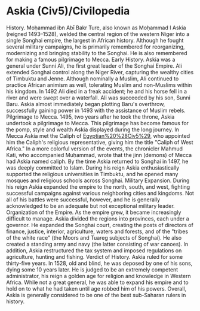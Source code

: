 # Askia (Civ5)/Civilopedia

History.
Moḥammad ibn Abī Bakr Ture, also known as Moḥammad I Askia (reigned 1493–1528), welded the central region of the western Niger into a single Songhai empire, the largest in African history. Although he fought several military campaigns, he is primarily remembered for reorganizing, modernizing and bringing stability to the Songhai. He is also remembered for making a famous pilgrimage to Mecca.
Early History.
Askia was a general under Sunni Ali, the first great leader of the Songhai Empire. Ali extended Songhai control along the Niger River, capturing the wealthy cities of Timbuktu and Jenne. Although nominally a Muslim, Ali continued to practice African animism as well, tolerating Muslim and non-Muslims within his kingdom. In 1492 Ali died in a freak accident; he and his horse fell in a river and were swept over a waterfall. Ali was succeeded by his son, Sunni Baru. Askia almost immediately began plotting Baru's overthrow, successfully gaining power in 1493 with the assistance of Muslim rebels.
Pilgrimage to Mecca.
1495, two years after he took the throne, Askia undertook a pilgrimage to Mecca. This pilgrimage has become famous for the pomp, style and wealth Askia displayed during the long journey. In Mecca Askia met the Caliph of [Egyptian%20%28Civ5%29](Egypt), who appointed him the Caliph's religious representative, giving him the title "Caliph of West Africa." In a more colorful version of the events, the chronicler Mahmud Kati, who accompanied Muḥammad, wrote that the jinn (demons) of Mecca had Askia named caliph. By the time Askia returned to Songhai in 1497, he was deeply committed to Islam. During his reign Askia enthusiastically supported the religious universities in Timbuktu, and he opened many mosques and religious schools across Songhai.
Military Expansion.
During his reign Askia expanded the empire to the north, south, and west, fighting successful campaigns against various neighboring cities and kingdoms. Not all of his battles were successful, however, and he is generally acknowledged to be an adequate but not exceptional military leader.
Organization of the Empire.
As the empire grew, it became increasingly difficult to manage. Askia divided the regions into provinces, each under a governor. He expanded the Songhai court, creating the posts of directors of finance, justice, interior, agriculture, waters and forests, and of the "tribes of the white race" (the Moors and Tuareg subjects of Songhai). He also created a standing army and navy (the latter consisting of war canoes).
In addition, Askia restructured the tax system and imposed regulations on agriculture, hunting and fishing.
Verdict of History.
Askia ruled for some thirty-five years. In 1528, old and blind, he was deposed by one of his sons, dying some 10 years later. He is judged to be an extremely competent administrator, his reign a golden age for religion and knowledge in Western Africa. While not a great general, he was able to expand his empire and to hold on to what he had taken until age robbed him of his powers. Overall, Askia is generally considered to be one of the best sub-Saharan rulers in history.